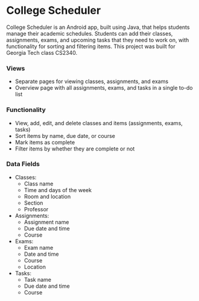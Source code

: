 # College Scheduler

College Scheduler is an Android app, built using Java, that helps students manage their academic schedules. Students can add their classes, assignments, exams, and upcoming tasks that they need to work on, with functionality for sorting and filtering items. This project was built for Georgia Tech class CS2340.

### Views
- Separate pages for viewing classes, assignments, and exams
- Overview page with all assignments, exams, and tasks in a single to-do list

### Functionality
- View, add, edit, and delete classes and items (assignments, exams, tasks)
- Sort items by name, due date, or course
- Mark items as complete
- Filter items by whether they are complete or not

### Data Fields
- Classes:
    - Class name
    - Time and days of the week
    - Room and location
    - Section
    - Professor
- Assignments:
    - Assignment name
    - Due date and time
    - Course
- Exams:
    - Exam name
    - Date and time
    - Course
    - Location
- Tasks:
    - Task name
    - Due date and time
    - Course

